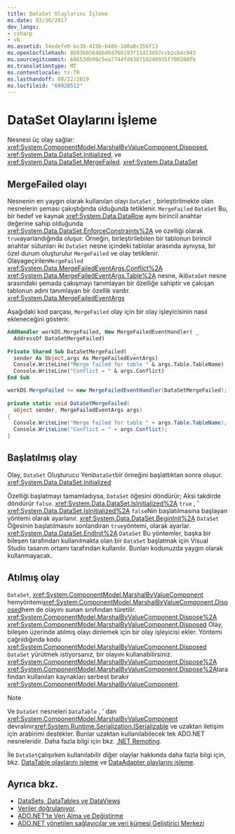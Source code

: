 ```yaml
---
title: DataSet Olaylarını İşleme
ms.date: 03/30/2017
dev_langs:
- csharp
- vb
ms.assetid: 54edefe0-bc38-419b-b486-3d8a0c356f13
ms.openlocfilehash: 8b93b0564bbd6d760193f11d23d97ccb2cb4c943
ms.sourcegitcommit: 68653db98c5ea7744fd438710248935f70020dfb
ms.translationtype: MT
ms.contentlocale: tr-TR
ms.lasthandoff: 08/22/2019
ms.locfileid: "69928512"
---
```

# <a name="handling-dataset-events"></a>DataSet Olaylarını İşleme
Nesnesi üç olay sağlar: <xref:System.ComponentModel.MarshalByValueComponent.Disposed>, <xref:System.Data.DataSet.Initialized>, ve <xref:System.Data.DataSet.MergeFailed>. <xref:System.Data.DataSet>  
  
## <a name="the-mergefailed-event"></a>MergeFailed olayı  
 Nesnenin en yaygın olarak kullanılan olayı `DataSet` , birleştirilmekte olan nesnelerin şeması çakıştığında olduğunda tetiklenir. `MergeFailed` `DataSet` Bu, bir hedef ve kaynak <xref:System.Data.DataRow> aynı birincil anahtar değerine sahip olduğunda <xref:System.Data.DataSet.EnforceConstraints%2A> ve özelliği olarak `true`ayarlandığında oluşur. Örneğin, birleştirilebilen bir tablonun birincil anahtar sütunları iki `DataSet` nesne içindeki tablolar arasında aynıysa, bir özel durum oluşturulur `MergeFailed` ve olay tetiklenir. Olayageçirilen`MergeFailed` <xref:System.Data.MergeFailedEventArgs.Conflict%2A> <xref:System.Data.MergeFailedEventArgs.Table%2A> nesne, iki`DataSet` nesne arasındaki şemada çakışmayı tanımlayan bir özelliğe sahiptir ve çakışan tablonun adını tanımlayan bir özellik vardır. <xref:System.Data.MergeFailedEventArgs>  
  
 Aşağıdaki kod parçası, `MergeFailed` olay için bir olay işleyicisinin nasıl ekleneceğini gösterir.  
  
```vb  
AddHandler workDS.MergeFailed, New MergeFailedEventHandler( _  
  AddressOf DataSetMergeFailed)  
  
Private Shared Sub DataSetMergeFailed(  _  
  sender As Object,args As MergeFailedEventArgs)  
  Console.WriteLine("Merge failed for table " & args.Table.TableName)  
  Console.WriteLine("Conflict = " & args.Conflict)  
End Sub  
```  
  
```csharp  
workDS.MergeFailed += new MergeFailedEventHandler(DataSetMergeFailed);  
  
private static void DataSetMergeFailed(  
  object sender, MergeFailedEventArgs args)  
{  
  Console.WriteLine("Merge failed for table " + args.Table.TableName);  
  Console.WriteLine("Conflict = " + args.Conflict);  
}  
```  
  
## <a name="the-initialized-event"></a>Başlatılmış olay  
 Olay, `DataSet` Oluşturucu Yeni`DataSet`bir örneğini başlattıktan sonra oluşur. <xref:System.Data.DataSet.Initialized>  
  
 Özelliği başlatmayı tamamladıysa, `DataSet` öğesini döndürür; Aksi takdirde döndürür `false`. <xref:System.Data.DataSet.IsInitialized%2A> `true` , ' <xref:System.Data.DataSet.IsInitialized%2A> `false`Nin başlatılmasına başlayan yöntemi olarak ayarlanır. <xref:System.Data.DataSet.BeginInit%2A> `DataSet` Öğesinin başlatılmasını sonlandıran `true`yöntemi, olarak ayarlar. <xref:System.Data.DataSet.EndInit%2A> `DataSet` Bu yöntemler, başka bir bileşen tarafından kullanılmakta olan bir `DataSet` başlatmak için Visual Studio tasarım ortamı tarafından kullanılır. Bunları kodunuzda yaygın olarak kullanmayacak.  
  
## <a name="the-disposed-event"></a>Atılmış olay  
 `DataSet`, <xref:System.ComponentModel.MarshalByValueComponent> hemyöntemi<xref:System.ComponentModel.MarshalByValueComponent.Disposed>hem de olayını sunan sınıfından türetilir. <xref:System.ComponentModel.MarshalByValueComponent.Dispose%2A> <xref:System.ComponentModel.MarshalByValueComponent.Disposed> Olay, bileşen üzerinde atılmış olayı dinlemek için bir olay işleyicisi ekler. Yöntemi çağrıldığında kodu <xref:System.ComponentModel.MarshalByValueComponent.Disposed> `DataSet` yürütmek istiyorsanız, bir olayını kullanabilirsiniz. <xref:System.ComponentModel.MarshalByValueComponent.Dispose%2A> <xref:System.ComponentModel.MarshalByValueComponent.Dispose%2A>tarafından kullanılan kaynakları serbest bırakır <xref:System.ComponentModel.MarshalByValueComponent>.  
  
> [!NOTE]
> Ve `DataSet` nesneleri `DataTable` , ' dan <xref:System.ComponentModel.MarshalByValueComponent> devralınır<xref:System.Runtime.Serialization.ISerializable> ve uzaktan iletişim için arabirimi destekler. Bunlar uzaktan kullanılabilecek tek ADO.NET nesneleridir. Daha fazla bilgi için bkz. [.NET Remoting](https://docs.microsoft.com/previous-versions/dotnet/netframework-4.0/72x4h507(v=vs.100)).  
  
 İle `DataSet`çalışırken kullanılabilir diğer olaylar hakkında daha fazla bilgi için, bkz. [DataTable olaylarını işleme](../../../../../docs/framework/data/adonet/dataset-datatable-dataview/handling-datatable-events.md) ve [DataAdapter olaylarını işleme](../../../../../docs/framework/data/adonet/handling-dataadapter-events.md).  
  
## <a name="see-also"></a>Ayrıca bkz.

- [DataSets, DataTables ve DataViews](../../../../../docs/framework/data/adonet/dataset-datatable-dataview/index.md)
- [Veriler doğrulanıyor](https://docs.microsoft.com/previous-versions/visualstudio/visual-studio-2013/t3b36awf(v=vs.120))
- [ADO.NET’te Veri Alma ve Değiştirme](../../../../../docs/framework/data/adonet/retrieving-and-modifying-data.md)
- [ADO.NET yönetilen sağlayıcılar ve veri kümesi Geliştirici Merkezi](https://go.microsoft.com/fwlink/?LinkId=217917)
